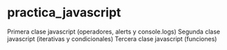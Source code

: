 # practica_javascript
Primera clase javascript (operadores, alerts y console.logs)
Segunda clase javascript (iterativas y condicionales)
Tercera clase javascript (funciones)
